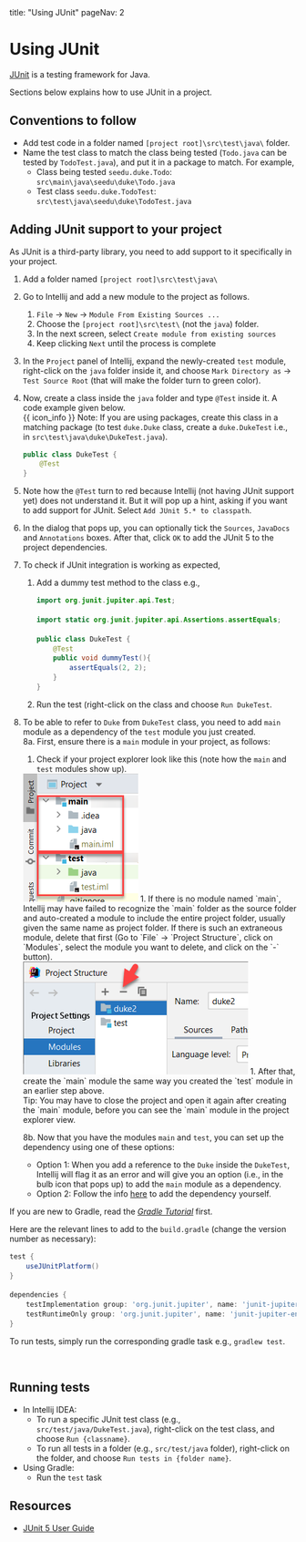 <frontmatter>
  title: "Using JUnit"
  pageNav: 2
</frontmatter>

# Using JUnit

<div class="lead">

[JUnit](https://junit.org/junit5/) is a testing framework for Java.
</div>

Sections below explains how to use JUnit in a project.

<!-- --------------------------------------------------------------------------------------------------------- -->

## Conventions to follow

* Add test code in a folder named `[project root]\src\test\java\` folder.
* Name the test class to match the class being tested (`Todo.java` can be tested by `TodoTest.java`), and put it in a package to match. For example, 
  * Class being tested `seedu.duke.Todo`: `src\main\java\seedu\duke\Todo.java`
  * Test class `seedu.duke.TodoTest`: `src\test\java\seedu\duke\TodoTest.java`

<!-- --------------------------------------------------------------------------------------------------------- -->

## Adding JUnit support to your project

As JUnit is a third-party library, you need to add support to it specifically in your project.

<tabs> 
  <tab header="In Intellij, without Gradle">

1. Add a folder named `[project root]\src\test\java\`
1. Go to Intellij and add a new module to the project as follows.
   1. `File` → `New` → `Module From Existing Sources ...`
   1. Choose the `[project root]\src\test\` (not the `java`) folder.
   1. In the next screen, select `Create module from existing sources`
   1. Keep clicking `Next` until the process is complete
1. In the `Project` panel of Intellij, expand the newly-created `test` module, right-click on the `java` folder inside it, and choose `Mark Directory as` → `Test Source Root` (that will make the folder turn to green color).
1. Now, create a class inside the `java` folder and type `@Test` inside it. A code example given below.<br>
   {{ icon_info }} Note: If you are using packages, create this class in a matching package (to test `duke.Duke` class, create a `duke.DukeTest` i.e., in `src\test\java\duke\DukeTest.java`).
   ```java
   public class DukeTest {
       @Test
   }
   ```
1. Note how the `@Test` turn to red because Intellij (not having JUnit support yet) does not understand it. But it will pop up a hint, asking if you want to add support for JUnit. Select `Add JUnit 5.* to classpath`.
  1. In the dialog that pops up, you can optionally tick the `Sources`, `JavaDocs` and `Annotations` boxes. After that, click `OK` to add the JUnit 5 to the project dependencies.
1. To check if JUnit integration is working as expected,
   1. Add a dummy test method to the class e.g.,
      ```java
      import org.junit.jupiter.api.Test;
      
      import static org.junit.jupiter.api.Assertions.assertEquals;
      
      public class DukeTest {
          @Test
          public void dummyTest(){
              assertEquals(2, 2);
          }
      }
      ```
   1. Run the test (right-click on the class and choose `Run DukeTest`.
1. To be able to refer to `Duke` from `DukeTest` class, you need to add `main` module as a dependency of the `test` module you just created.<br>
   8a\. First, ensure there is a `main` module in your project, as follows:
      1. Check if your project explorer look like this (note how the `main` and `test` modules show up).<br>
      <img src="images/junit/modulesMainAndTest.png" />
      1. If there is no module named `main`, Intellij may have failed to recognize the `main` folder as the source folder and auto-created a module to include the entire project folder, usually given the same name as project folder. If there is such an extraneous module, delete that first (Go to `File` -> `Project Structure`,  click on `Modules`, select the module you want to delete, and click on the `-` button).<br>
        <img src="images/junit/removeModule.png" />
      1. After that, create the `main` module the same way you created the `test` module in an earlier step above.<br>
         Tip: You may have to close the project and open it again after creating the `main` module, before you can see the `main` module in the project explorer view.

   8b\. Now that you have the modules `main` and `test`, you can set up the dependency using one of these options:
      * Option 1: When you add a reference to the `Duke` inside the `DukeTest`, Intellij will flag it as an error and will give you an option (i.e., in the bulb icon that pops up) to add the `main` module as a dependency.<br>
      * Option 2: Follow the info [here](https://www.jetbrains.com/help/idea/working-with-module-dependencies.html) to add the dependency yourself.
  </tab>
  <tab header="With Gradle">

If you are new to Gradle, read the [_Gradle Tutorial_](gradle.html) first.

Here are the relevant lines to add to the `build.gradle` (change the version number as necessary):

```groovy {highlight-lines="2, 6-7", heading="buidl.gradle"}
test {
    useJUnitPlatform()
}

dependencies {
    testImplementation group: 'org.junit.jupiter', name: 'junit-jupiter-api', version: '5.5.0'
    testRuntimeOnly group: 'org.junit.jupiter', name: 'junit-jupiter-engine', version: '5.5.0'
}
```

To run tests, simply run the corresponding gradle task e.g., `gradlew test`.

</tab>
</tabs>

<br>

<!-- --------------------------------------------------------------------------------------------------------- -->

## Running tests

* In Intellij IDEA:
  * To run a specific JUnit test class (e.g., `src/test/java/DukeTest.java`), right-click on the test class, and choose `Run {classname}`.
  * To run all tests in a folder (e.g., `src/test/java` folder), right-click on the folder, and choose `Run tests in {folder name}`.
 * Using Gradle:
   * Run the `test` task

<!-- --------------------------------------------------------------------------------------------------------- -->

## Resources

* [JUnit 5 User Guide](https://junit.org/junit5/docs/current/user-guide/)
